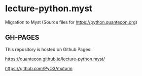 # lecture-python.myst

Migration to Myst (Source files for https://python.quantecon.org)

## GH-PAGES

This repository is hosted on Github Pages:

https://quantecon.github.io/lecture-python.myst/


https://github.com/PyO3/maturin